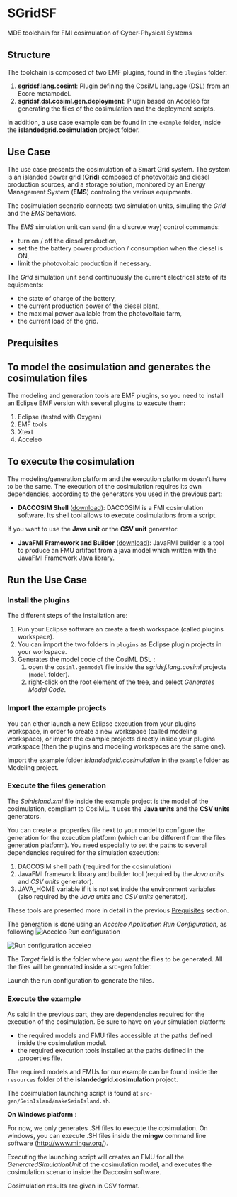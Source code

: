 # SGridSF

MDE toolchain for FMI cosimulation of Cyber-Physical Systems

## Structure

The toolchain is composed of two EMF plugins, found in the `plugins` folder:
1. **sgridsf.lang.cosiml**: Plugin defining the CosiML language (DSL) from an Ecore metamodel.
2. **sgridsf.dsl.cosiml.gen.deployment**: Plugin based on Acceleo for generating the files of the cosimulation and the deployment scripts.

In addition, a use case example can be found in the `example` folder, inside the **islandedgrid.cosimulation** project folder.

## Use Case


The use case presents the cosimulation of a Smart Grid system.
The system is an islanded power grid (**Grid**) composed of photovoltaic and diesel production sources, and a storage solution, monitored by an Energy Management System (**EMS**) controling the various equipments.

The cosimulation scenario connects two simulation units, simuling the *Grid* and the *EMS* behaviors.

The *EMS* simulation unit can send (in a discrete way) control commands:
* turn on / off the diesel production,
* set the the battery power production / consumption when the diesel is ON,
* limit the photovoltaic production if necessary.

The *Grid* simulation unit send continuously the current electrical state of its equipments:
* the state of charge of the battery,
* the current production power of the diesel plant,
* the maximal power available from the photovoltaic farm,
* the current load of the grid.

## Prequisites

## To model the cosimulation and generates the cosimulation files

The modeling and generation tools are EMF plugins, so you need to install an Eclipse EMF version with several plugins to execute them:

1. Eclipse (tested with Oxygen)
2. EMF tools
3. Xtext
4. Acceleo

## To execute the cosimulation

The modeling/generation platform and the execution platform doesn't have to be the same.
The execution of the cosimulation requires its own dependencies, according to the generators you used in the previous part:

* **DACCOSIM Shell** ([download](https://bitbucket.org/simulage/daccosim/downloads/)): DACCOSIM is a FMI cosimulation software. Its shell tool allows to execute cosimulations from a script.

If you want to use the **Java unit** or the **CSV unit** generator: 

* **JavaFMI Framework and Builder** ([download](https://bitbucket.org/siani/javafmi/downloads/)): JavaFMI builder is a tool to produce an FMU artifact from a java model which written with the JavaFMI Framework Java library.

## Run the Use Case

### Install the plugins



The different steps of the installation are:
1. Run your Eclipse software an create a fresh workspace (called plugins workspace).
2. You can import the two folders in `plugins` as Eclipse plugin projects in your workspace. 
3. Generates the model code of the CosiML DSL :
	1. open the `cosiml.genmodel` file inside the *sgridsf.lang.cosiml* projects (`model` folder).
	2. right-click on the root element of the tree, and select *Generates Model Code*.

### Import the example projects

You can either launch a new Eclipse execution from your plugins workspace, in order to create a new workspace (called modeling workspace), or import the example projects directly inside your plugins workspace (then the plugins and modeling workspaces are the same one).

Import the example folder *islandedgrid.cosimulation* in the `example` folder as Modeling project.

### Execute the files generation

The *SeinIsland.xmi* file inside the example project is the model of the cosimulation, compliant to CosiML.
It uses the **Java units** and the **CSV units** generators.

You can create a .properties file next to your model to configure the generation for the execution platform (which can be different from the files generation platform).
You need especially to set the paths to several dependencies required for the simulation execution:

1. DACCOSIM shell path (required for the cosimulation)
2. JavaFMI framework library and builder tool (required by the *Java units* and *CSV units* generator).
3. JAVA_HOME variable if it is not set inside the environment variables (also required by the *Java units* and *CSV units* generator).

These tools are presented more in detail in the previous [Prequisites](#Prequisites) section.

The generation is done using an *Acceleo Application Run Configuration*, as following
![Acceleo Run configuration](https://raw.davidoudart-pro/SGridSF/img/acceleo-run-configuration.png)

![Run configuration acceleo](https://raw.davidoudart-pro/SGridSF/img/acceleo-run-configuration.png)

The *Target* field is the folder where you want the files to be generated. 
All the files will be generated inside a src-gen folder.

Launch the run configuration to generate the files.

### Execute the example

As said in the previous part, they are dependencies required for the execution of the cosimulation.
Be sure to have on your simulation platform:
* the required models and FMU files accessible at the paths defined inside the cosimulation model.
* the required execution tools installed at the paths defined in the .properties file.

The required models and FMUs for our example can be found inside the `resources` folder of the **islandedgrid.cosimulation** project.

The cosimulation launching script is found at `src-gen/SeinIsland/makeSeinIsland.sh`.

**On Windows platform** :

For now, we only generates .SH files to execute the cosimulation.
On windows, you can execute .SH files inside the **mingw** command line software (<http://www.mingw.org/>).


Executing the launching script will creates an FMU for all the *GeneratedSimulationUnit* of the cosimulation model, and executes the cosimulation scenario inside the Daccosim software.

Cosimulation results are given in CSV format.






